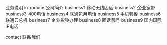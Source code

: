 业务说明
introduce	公司简介
business1	移动无线固话
business2	企业宽带
business3	400电话
business4	联通包月电话
business5	手机套餐
business6	联通云总机
business7	企业彩铃办理
business8	固话靓号
business9	国内国际IP电话

contact	联系我们
